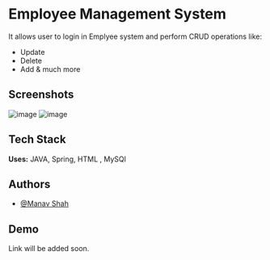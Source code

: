 # Employee Management System


It allows user to login in Emplyee system and perform CRUD operations like:

- Update
- Delete
- Add
  & much more

## Screenshots
![image](https://github.com/user-attachments/assets/ab20fc2b-8541-4bfd-acb5-1cbfd11208d1)
![image](https://github.com/user-attachments/assets/d979ab05-d121-4913-b80d-87de7488b85d)



## Tech Stack
**Uses:** JAVA, Spring, HTML , MySQl




## Authors

- [@Manav Shah](https://www.github.com/manavshahthgr8)


## Demo

Link will be added soon.
